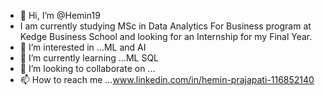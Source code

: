 - 👋 Hi, I’m @Hemin19
- I am currently studying MSc in Data Analytics For Business program at Kedge Business School and looking for an Internship for my Final Year.
- 👀 I’m interested in ...ML and AI
- 🌱 I’m currently learning ...ML SQL
- 💞️ I’m looking to collaborate on ...
- 📫 How to reach me ...www.linkedin.com/in/hemin-prajapati-116852140


<!---
Hemin19/Hemin19 is a ✨ special ✨ repository because its `README.md` (this file) appears on your GitHub profile.
You can click the Preview link to take a look at your changes.
--->
